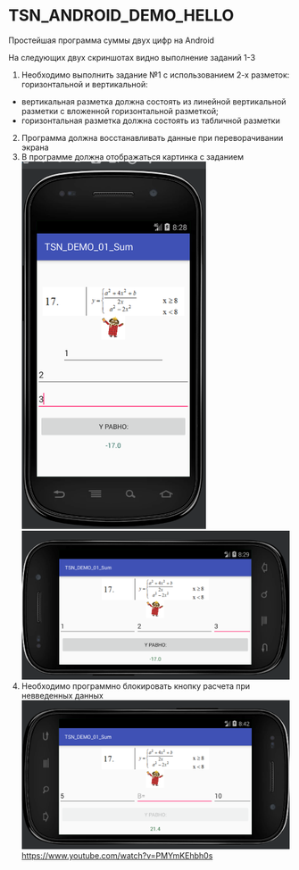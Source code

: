 # TSN_ANDROID_DEMO_HELLO
Простейшая программа суммы двух цифр на Android

На следующих двух скриншотах видно выполнение заданий 1-3
1) Необходимо выполнить задание №1 с использованием 2-х разметок: горизонтальной и вертикальной:
- вертикальная разметка должна состоять из линейной вертикальной разметки с вложенной
  горизонтальной разметкой;
- горизонтальная разметка должна состоять из табличной разметки
2) Программа должна восстанавливать данные при переворачивании экрана
3) В программе должна отображаться картинка с заданием
![Screenshot](screenshot_vertical.png)
![Screenshot](screenshot_land.png)
4) Необходимо программно блокировать кнопку расчета при невведенных данных
![Screenshot](screenshot_novalue.png)
https://www.youtube.com/watch?v=PMYmKEhbh0s

